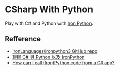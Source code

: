 # CSharp With Python

Play with C# and Python with [Iron Python](https://ironpython.net/).

## Refference

- [IronLanguages/ironpython3 GitHub repo](https://github.com/IronLanguages/ironpython3)
- [聊聊 C# 與 Python 以及 IronPython](https://blog.csdn.net/jinyuttt/article/details/85808091)
- [How can I call (Iron)Python code from a C# app?](https://stackoverflow.com/a/7060760/3803939)

